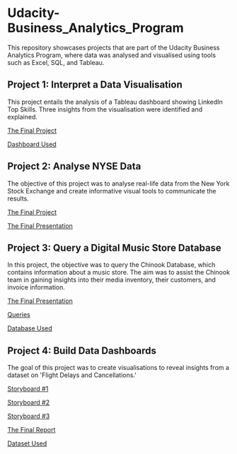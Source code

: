 # Udacity-Business_Analytics_Program
This repository showcases projects that are part of the Udacity Business Analytics Program, where data was analysed and visualised using tools such as Excel, SQL, and Tableau.

## Project 1: Interpret a Data Visualisation
This project entails the analysis of a Tableau dashboard showing LinkedIn Top Skills. Three insights from the visualisation were identified and explained.  
  
[The Final Project](https://github.com/ThuHangTranova/Udacity_Business_Analytics_Program/blob/main/Project%201%3A%20Interpret%20a%20Data%20Visualisation/LinkedIn_Top_Skills_for_2016_Report.pdf)  

  
[Dashboard Used](https://public.tableau.com/app/profile/matt.chambers/viz/LinkedInTopSkills2016-MakeoverMonday/LinkedInTopSkills2016-MakeoverMonday)

## Project 2: Analyse NYSE Data
The objective of this project was to analyse real-life data from the New York Stock Exchange and create informative visual tools to communicate the results. 

[The Final Project](https://docs.google.com/spreadsheets/d/1wakuwWG3CGZPCh5--3m43n9Lf-2j1JcE6fgIVHZOJGE/edit?pli=1#gid=4273825)  
  
[The Final Presentation](https://github.com/ThuHangTranova/Udacity_Business_Analytics_Program/blob/main/Project%202%3A%20Analyse%20NYSE%20Data/Udacity_Project_NYSE_Presentation.pdf)

## Project 3: Query a Digital Music Store Database
In this project, the objective was to query the Chinook Database, which contains information about a music store. The aim was to assist the Chinook team in gaining insights into their media inventory, their customers, and invoice information.

[The Final Presentation](https://github.com/ThuHangTranova/Udacity_Business_Analytics_Program/blob/main/Project%203%3A%20Query%20a%20Digital%20Music%20Store%20Database%20Project/Udacity_SQL_Presentation.pdf)
  
[Queries](https://github.com/ThuHangTranova/Udacity_Business_Analytics_Program/blob/main/Project%203%3A%20Query%20a%20Digital%20Music%20Store%20Database%20Project/Udacity_SQL_Project_Queries.txt)

[Database Used](https://github.com/ThuHangTranova/Udacity_Business_Analytics_Program/blob/main/Project%203%3A%20Query%20a%20Digital%20Music%20Store%20Database%20Project/Chinook_Database.db)

## Project 4: Build Data Dashboards
The goal of this project was to create visualisations to reveal insights from a dataset on 'Flight Delays and Cancellations.'

[Storyboard #1](https://public.tableau.com/views/UdacityProject-Insight1_17098525755180/Story1?:language=en-GB&:sid=&:display_count=n&:origin=viz_share_link)  

[Storyboard #2](https://public.tableau.com/views/UdacityProject-Insight2_17098927960360/Story1?:language=en-GB&:sid=&:display_count=n&:origin=viz_share_link)

[Storyboard #3](https://public.tableau.com/views/UdacityProject-Insight3_17100929344320/Story1?:language=en-GB&:sid=&:display_count=n&:origin=viz_share_link)

[The Final Report](https://github.com/ThuHangTranova/Udacity_Business_Analytics_Program/blob/main/Project%204%3A%20Build%20Data%20Dashboards/Udacity_Project_Tableau_Report.pdf)

[Dataset Used](https://www.kaggle.com/datasets/usdot/flight-delays)
